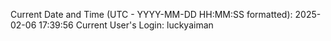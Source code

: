 Current Date and Time (UTC - YYYY-MM-DD HH:MM:SS formatted): 2025-02-06 17:39:56
Current User's Login: luckyaiman
